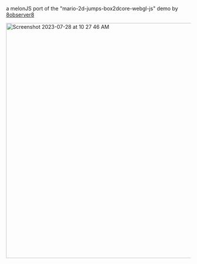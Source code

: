 a melonJS port of the "mario-2d-jumps-box2dcore-webgl-js" demo by [8observer8](https://8observer8.github.io)

<img width="640" alt="Screenshot 2023-07-28 at 10 27 46 AM" src="https://github.com/obiot/mario-2d-jumps-box2dcore-melonjs/assets/4033090/231efde4-5906-403a-8392-ae48ff071df8">

